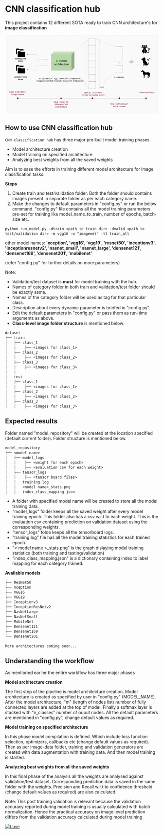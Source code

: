 # CNN classification hub

This project contains 12 different SOTA ready to train CNN architecture's for **image classification**

![CNN classification hub overview](data/cnn-hub-intro.png)

## How to use CNN classification hub

`CNN classification hub` has three major pre-built model training phases

- Model architecture creation
- Model training on specified architecture
- Analyzing best weights from all the saved weights

Aim is to ease the efforts in training different model architecture for image classification tasks. 

**Steps**

1. Create train and test/validation folder. Both the folder should contains images present in separate folder as per each category name.
2. Make the changes to default parameters in "config.py" or run the below command. "config.py" file contains all the model training parameters pre-set for training like model_name_to_train, number of epochs, batch-size etc.

``` 
python run_model.py -dtrain <path to train dir> -dvalid <path to test/validation dir> -m vgg16 -w "imagenet" -tt train_all 
```

other model names:
**'xception', 'vgg16', 'vgg19', 'resnet50', 'inceptionv3', 'inceptionresnetv2', 'nasnet_small', 'nasnet_large', 'densenet121', 'densenet169', 'densenet201', 'mobilenet'**

(refer "config.py" for further details on more parameters)

Note:
- Validation/test dataset is **must** for model training with the hub.
- Names of category folder in both train and validation/test folder should be exactly same.
- Names of the category folder will be used as tag for that particular class.
- Description about every dynamic parameter is briefed in "config.py".
- Edit the default parameters in "config.py" or pass them as run-time arguments as above.
- **Class-level image folder structure** is mentioned below:
```
dataset
├── train
│   ├── class_1
│   |    ├── <images for class_1>
│   ├── class_2
│   |    ├── <images for class_2>
│   ├── class_3
│   |    ├── <images for class_3>
|   |   
│   test
│   ├── class_1
│   |    ├── <images for class_1>
│   ├── class_2
│   |    ├── <images for class_2>
│   ├── class_3
│   |    ├── <images for class_3>
```

## Expected results

Folder named "model_repository" will be created at the location specified (default current folder). Folder structure is mentioned below. 
 
```
model_repository
├── <model name>
│   ├── model_logs
│   |    ├── <weight for each epoch>
│   |    ├── <evaluation csv for each weight>
│   ├── tensor_logs
│   |    ├── <tensor board files>
│   │   training.log
│   │   <model name>_stats.png
│   │   index_class_mapping.json
```
+ A folder with specified model name will be created to store all the model training data.
+ "model_logs" folder keeps all the saved weight after every model training epoch. This folder also has a csv w.r.t to each weight. This is the evaluation csv containing prediction on validation dataset using the corresponding weights. 
+ "tensor_logs" folde keeps all the tensorboard logs.
+ "training.log" file has all the model training statistics for each trained epoch.
+ "< model name >_stats.png" is the graph dislaying model training statistics (both training and testing/validation)
+ "index_class_mapping.json" is a dictionary containing index to label mapping for each category trained. 

**Available models**
```
├── ResNet50
├── Xception
├── VGG16
├── VGG19
├── Inceptionv3
├── InceptionResNetv2
├── NasNetLarge
├── NasNetSmall
├── MobileNet
├── Densenet121
├── Densenet169
└── Densenet201

More architectures coming soon...
```

## Understanding the workflow

As mentioned earlier the entire workflow has three major phases

**Model architecture creation**

The first step of the pipeline is model architecture creation. Model architecture is created as specified by user in "config.py" (MODEL_NAME). After the model architecture, "m" (length of nodes list) number of fully connected layers are added at the top of model. Finally a softmax layer is stacked with "n_classes" number of ouput nodes. All the default parameters are mentioned in "config.py", change default values as required.  

**Model training on specified architecture**

In this phase model compilation is defined. Which include loss function selection, optimizers, callbacks etc (change default values as required). Then as per image-data folder, training and validation generators are created with data augmentation with training data. And then model training is started.
 
**Analyzing best weights from all the saved weights**

In this final phase of the analysis all the weights are analysed against validation/test dataset. Corresponding prediction data is saved in the same folder with the weights. Precision and Recall w.r.t to confidence threshold (change default values as required) are also calculated. 

Note: This post training validation is relevant because the validation accuracy reported during model training is usually calculated with batch normalization. Hence the practical accuracy on image level prediction differs from the validation accuracy calculated during model training. 

[![Love](https://forthebadge.com/images/badges/built-with-love.svg)](https://github.com/Sanjyot22/CNN-classification-hub)
